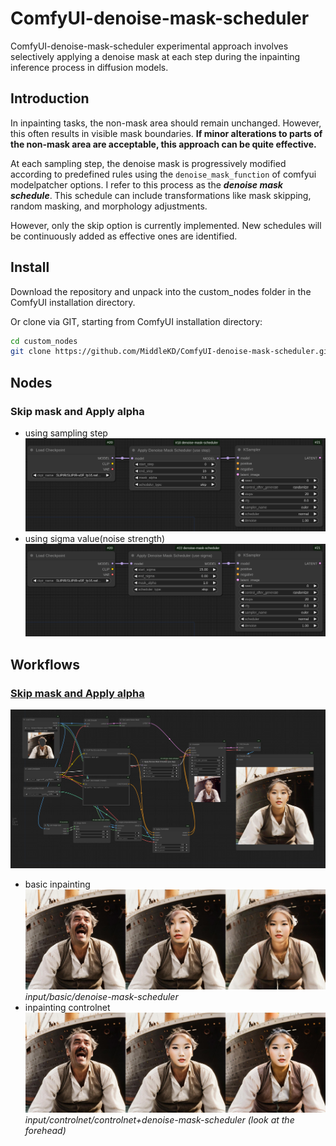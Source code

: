 # ComfyUI-denoise-mask-scheduler
ComfyUI-denoise-mask-scheduler experimental approach involves selectively applying a denoise mask at each step during the inpainting inference process in diffusion models.

## Introduction
In inpainting tasks, the non-mask area should remain unchanged. However, this often results in visible mask boundaries. **If minor alterations to parts of the non-mask area are acceptable, this approach can be quite effective.**

At each sampling step, the denoise mask is progressively modified according to predefined rules using the `denoise_mask_function` of comfyui modelpatcher options. I refer to this process as the ***denoise mask schedule***. This schedule can include transformations like mask skipping, random masking, and morphology adjustments.

However, only the skip option is currently implemented. New schedules will be continuously added as effective ones are identified.

## Install
Download the repository and unpack into the custom_nodes folder in the ComfyUI installation directory.

Or clone via GIT, starting from ComfyUI installation directory:
```bash
cd custom_nodes
git clone https://github.com/MiddleKD/ComfyUI-denoise-mask-scheduler.git
```

## Nodes
### Skip mask and Apply alpha
- using sampling step 
![image](assets/node_ex_skip_and_alpha_step.png)
- using sigma value(noise strength)
![image](assets/node_ex_skip_and_alpha_sigma.png)

## Workflows
### [Skip mask and Apply alpha](workflows/skip_and_alpha.json)
![image](assets/skip_and_alpha.png)
- basic inpainting
![image](assets/skip_and_alpha_inpaint.jpg)
*input/basic/denoise-mask-scheduler*
- inpainting controlnet
![image](assets/skip_and_alpha_control.jpg)
*input/controlnet/controlnet+denoise-mask-scheduler (look at the forehead)*
